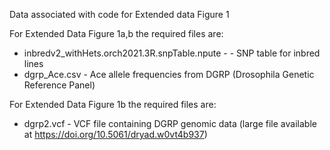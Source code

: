 
Data associated with code for Extended data Figure 1

For Extended Data Figure 1a,b the required files are:
- inbredv2_withHets.orch2021.3R.snpTable.npute - - SNP table for inbred lines
- dgrp_Ace.csv - Ace allele frequencies from DGRP (Drosophila Genetic Reference Panel)
    
For Extended Data Figure 1b the required files are:
- dgrp2.vcf - VCF file containing DGRP genomic data (large file available at https://doi.org/10.5061/dryad.w0vt4b937)

